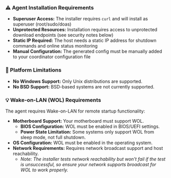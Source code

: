 <!-- ONLY USE HTML IN THIS FILE, IT GETS INCLUDED IN THE WebGUI -->

<aside class="alert alert-warning" role="note" aria-label="Agent Installation Requirements">
    <h3 class="alert-title">⚠️ Agent Installation Requirements</h3>
    <ul>
        <li><strong>Superuser Access:</strong> The installer requires <code>curl</code> and will install as
            superuser (root/sudo/doas)</li>
        <li><strong>Unprotected Resources:</strong> Installation requires access to unprotected
            download endpoints (see security notes below)</li>
        <li><strong>Static IP Required:</strong> The host needs a static IP address for shutdown
            commands and online status monitoring</li>
        <li><strong>Manual Configuration:</strong> The generated config must be manually added
            to your coordinator configuration file</li>
    </ul>
</aside>

<aside class="alert alert-error" role="note" aria-label="Platform Limitations">
    <h3 class="alert-title">🚫 Platform Limitations</h3>
    <ul>
        <li><strong>No Windows Support:</strong> Only Unix distributions are supported.</li>
        <li><strong>No BSD Support:</strong> BSD-based systems are not currently supported.</li>
    </ul>
</aside>

<aside class="alert alert-info" role="note" aria-label="Wake-on-LAN (WOL) Requirements">
    <h3 class="alert-title">💡 Wake-on-LAN (WOL) Requirements</h3>
    <p>The agent requires Wake-on-LAN for remote startup functionality:</p>
    <ul>
        <li><strong>Motherboard Support:</strong> Your motherboard must support WOL.
            <ul>
                <li><strong>BIOS Configuration:</strong> WOL must be enabled in BIOS/UEFI settings.</li>
                <li><strong>Power State Limitation:</strong> Some systems only support WOL from sleep mode, not full shutdown.</li>
            </ul>
        </li>
        <li><strong>OS Configuration:</strong> WOL must be enabled in the operating system.</li>
        <li><strong>Network Requirements:</strong> Requires network broadcast support and host reachability.
            <ul>
                <li><em>Note: The installer tests network reachability but won't fail if the test is unsuccessful, so ensure your network supports broadcast for WOL to work properly.</em></li>
            </ul>
        </li>
    </ul>
</aside>